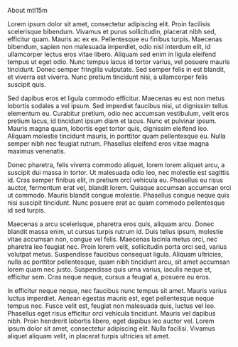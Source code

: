 About mtl15m

Lorem ipsum dolor sit amet, consectetur adipiscing elit. Proin facilisis scelerisque bibendum. Vivamus et purus sollicitudin, placerat nibh sed, efficitur quam. Mauris ac ex ex. Pellentesque eu finibus turpis. Maecenas bibendum, sapien non malesuada imperdiet, odio nisl interdum elit, id ullamcorper lectus eros vitae libero. Aliquam sed enim in ligula eleifend tempus ut eget odio. Nunc tempus lacus id tortor varius, vel posuere mauris tincidunt. Donec semper fringilla vulputate. Sed semper felis in est blandit, et viverra est viverra. Nunc pretium tincidunt nisi, a ullamcorper felis suscipit quis.

Sed dapibus eros et ligula commodo efficitur. Maecenas eu est non metus lobortis sodales a vel ipsum. Sed imperdiet faucibus nisi, ut dignissim tellus elementum eu. Curabitur pretium, odio nec accumsan vestibulum, velit eros pretium lacus, id tincidunt ipsum diam et lacus. Nunc et pulvinar ipsum. Mauris magna quam, lobortis eget tortor quis, dignissim eleifend leo. Aliquam molestie tincidunt mauris, in porttitor quam pellentesque eu. Nulla semper nibh nec feugiat rutrum. Phasellus eleifend eros vitae magna maximus venenatis.

Donec pharetra, felis viverra commodo aliquet, lorem lorem aliquet arcu, a suscipit dui massa in tortor. Ut malesuada odio leo, nec molestie est sagittis id. Cras semper finibus elit, in pretium orci vehicula eu. Phasellus eu risus auctor, fermentum erat vel, blandit lorem. Quisque accumsan accumsan orci ut commodo. Mauris blandit congue molestie. Phasellus congue neque quis nisi suscipit tincidunt. Nunc posuere erat ac quam commodo pellentesque id sed turpis.

Maecenas a arcu scelerisque, pharetra eros quis, aliquam arcu. Donec blandit massa enim, ut cursus turpis rutrum id. Duis tellus ipsum, molestie vitae accumsan non, congue vel felis. Maecenas lacinia metus orci, nec pharetra leo feugiat nec. Proin lorem velit, sollicitudin porta orci sed, varius volutpat metus. Suspendisse faucibus consequat ligula. Aliquam ultricies, nulla ac porttitor pellentesque, quam nibh tincidunt arcu, sit amet accumsan lorem quam nec justo. Suspendisse quis urna varius, iaculis neque et, efficitur sem. Cras neque neque, cursus a feugiat a, posuere eu eros.

In efficitur neque neque, nec faucibus nunc tempus sit amet. Mauris varius luctus imperdiet. Aenean egestas mauris est, eget pellentesque neque tempus nec. Fusce velit est, feugiat non malesuada quis, luctus vel leo. Phasellus eget risus efficitur orci vehicula tincidunt. Mauris vel dapibus nibh. Proin hendrerit lobortis libero, eget dapibus leo auctor vel. Lorem ipsum dolor sit amet, consectetur adipiscing elit. Nulla facilisi. Vivamus aliquet aliquam velit, in placerat turpis ultricies sit amet.